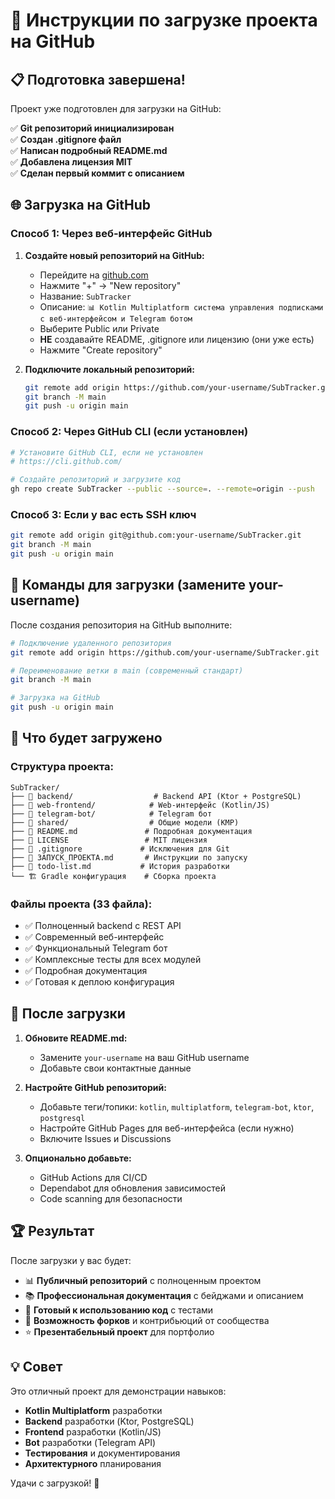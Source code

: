 # 🚀 Инструкции по загрузке проекта на GitHub

## 📋 Подготовка завершена!

Проект уже подготовлен для загрузки на GitHub:

✅ **Git репозиторий инициализирован**  
✅ **Создан .gitignore файл**  
✅ **Написан подробный README.md**  
✅ **Добавлена лицензия MIT**  
✅ **Сделан первый коммит с описанием**  

## 🌐 Загрузка на GitHub

### Способ 1: Через веб-интерфейс GitHub

1. **Создайте новый репозиторий на GitHub:**
   - Перейдите на [github.com](https://github.com)
   - Нажмите "+" → "New repository"
   - Название: `SubTracker` 
   - Описание: `📊 Kotlin Multiplatform система управления подписками с веб-интерфейсом и Telegram ботом`
   - Выберите Public или Private
   - **НЕ** создавайте README, .gitignore или лицензию (они уже есть)
   - Нажмите "Create repository"

2. **Подключите локальный репозиторий:**
   ```bash
   git remote add origin https://github.com/your-username/SubTracker.git
   git branch -M main
   git push -u origin main
   ```

### Способ 2: Через GitHub CLI (если установлен)

```bash
# Установите GitHub CLI, если не установлен
# https://cli.github.com/

# Создайте репозиторий и загрузите код
gh repo create SubTracker --public --source=. --remote=origin --push
```

### Способ 3: Если у вас есть SSH ключ

```bash
git remote add origin git@github.com:your-username/SubTracker.git
git branch -M main  
git push -u origin main
```

## 🔧 Команды для загрузки (замените your-username)

После создания репозитория на GitHub выполните:

```bash
# Подключение удаленного репозитория
git remote add origin https://github.com/your-username/SubTracker.git

# Переименование ветки в main (современный стандарт)
git branch -M main

# Загрузка на GitHub
git push -u origin main
```

## 📝 Что будет загружено

### Структура проекта:
```
SubTracker/
├── 📁 backend/                  # Backend API (Ktor + PostgreSQL)
├── 📁 web-frontend/            # Web-интерфейс (Kotlin/JS) 
├── 📁 telegram-bot/            # Telegram бот
├── 📁 shared/                  # Общие модели (KMP)
├── 📄 README.md               # Подробная документация
├── 📄 LICENSE                 # MIT лицензия
├── 📄 .gitignore             # Исключения для Git
├── 📄 ЗАПУСК_ПРОЕКТА.md       # Инструкции по запуску
├── 📄 todo-list.md           # История разработки
└── 🏗️ Gradle конфигурация    # Сборка проекта
```

### Файлы проекта (33 файла):
- ✅ Полноценный backend с REST API
- ✅ Современный веб-интерфейс
- ✅ Функциональный Telegram бот
- ✅ Комплексные тесты для всех модулей
- ✅ Подробная документация
- ✅ Готовая к деплою конфигурация

## 🎯 После загрузки

1. **Обновите README.md:**
   - Замените `your-username` на ваш GitHub username
   - Добавьте свои контактные данные

2. **Настройте GitHub репозиторий:**
   - Добавьте теги/топики: `kotlin`, `multiplatform`, `telegram-bot`, `ktor`, `postgresql`
   - Настройте GitHub Pages для веб-интерфейса (если нужно)
   - Включите Issues и Discussions

3. **Опционально добавьте:**
   - GitHub Actions для CI/CD
   - Dependabot для обновления зависимостей
   - Code scanning для безопасности

## 🏆 Результат

После загрузки у вас будет:

- 📊 **Публичный репозиторий** с полноценным проектом
- 📚 **Профессиональная документация** с бейджами и описанием
- 🚀 **Готовый к использованию код** с тестами
- 🔄 **Возможность форков** и контрибьюций от сообщества
- ⭐ **Презентабельный проект** для портфолио

## 💡 Совет

Это отличный проект для демонстрации навыков:
- **Kotlin Multiplatform** разработки
- **Backend** разработки (Ktor, PostgreSQL)
- **Frontend** разработки (Kotlin/JS)
- **Bot** разработки (Telegram API)
- **Тестирования** и документирования
- **Архитектурного** планирования

Удачи с загрузкой! 🚀
